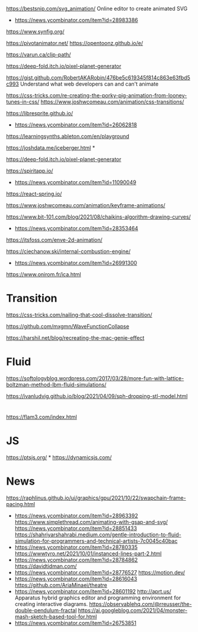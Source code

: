 https://bestsnip.com/svg_animation/ Online editor to create animated SVG
* https://news.ycombinator.com/item?id=28983386

https://www.synfig.org/

https://pivotanimator.net/
https://opentoonz.github.io/e/

https://varun.ca/clip-path/

https://deep-fold.itch.io/pixel-planet-generator

https://gist.github.com/RobertAKARobin/476be5c619345f814c863e63fbd5c993 Understand what web developers can and can't animate

https://css-tricks.com/re-creating-the-porky-pig-animation-from-looney-tunes-in-css/
https://www.joshwcomeau.com/animation/css-transitions/

https://libresprite.github.io/
  * https://news.ycombinator.com/item?id=26062818

https://learningsynths.ableton.com/en/playground

https://joshdata.me/iceberger.html
*

https://deep-fold.itch.io/pixel-planet-generator

https://spiritapp.io/
* https://news.ycombinator.com/item?id=11090049

https://react-spring.io/

https://www.joshwcomeau.com/animation/keyframe-animations/

https://www.bit-101.com/blog/2021/08/chaikins-algorithm-drawing-curves/
* https://news.ycombinator.com/item?id=28353464

https://itsfoss.com/enve-2d-animation/

https://ciechanow.ski/internal-combustion-engine/
* https://news.ycombinator.com/item?id=26991300

https://www.onirom.fr/ica.html

# Transition
https://css-tricks.com/nailing-that-cool-dissolve-transition/

https://github.com/mxgmn/WaveFunctionCollapse

https://harshil.net/blog/recreating-the-mac-genie-effect


# Fluid
https://softologyblog.wordpress.com/2017/03/28/more-fun-with-lattice-boltzman-method-lbm-fluid-simulations/

https://ivanludvig.github.io/blog/2021/04/09/sph-dropping-stl-model.html

#
https://flam3.com/index.html

# JS
https://ptsjs.org/
*
https://dynamicsjs.com/

# News
https://raphlinus.github.io/ui/graphics/gpu/2021/10/22/swapchain-frame-pacing.html
* https://news.ycombinator.com/item?id=28963392
https://www.simplethread.com/animating-with-gsap-and-svg/
https://news.ycombinator.com/item?id=28851433
https://shahriyarshahrabi.medium.com/gentle-introduction-to-fluid-simulation-for-programmers-and-technical-artists-7c0045c40bac
* https://news.ycombinator.com/item?id=28780335
https://wwwtyro.net/2021/10/01/instanced-lines-part-2.html
* https://news.ycombinator.com/item?id=28784862
https://davidtidman.com/
* https://news.ycombinator.com/item?id=28776527
https://motion.dev/
* https://news.ycombinator.com/item?id=28616043
https://github.com/AriaMinaei/theatre
* https://news.ycombinator.com/item?id=28601192
http://aprt.us/ Apparatus hybrid graphics editor and programming environment for creating interactive diagrams.
https://observablehq.com/@rreusser/the-double-pendulum-fractal
https://ai.googleblog.com/2021/04/monster-mash-sketch-based-tool-for.html
* https://news.ycombinator.com/item?id=26753851